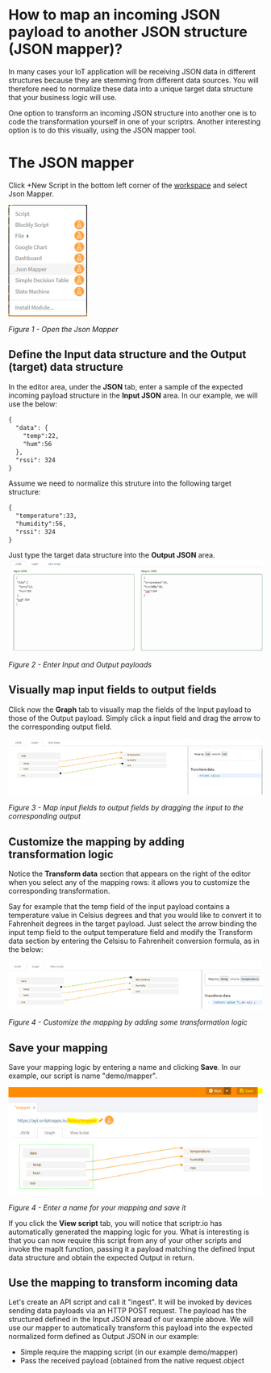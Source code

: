 # How to map an incoming JSON payload to another JSON structure (JSON mapper)?

In many cases your IoT application will be receiving JSON data in different structures because they are stemming from different data sources. 
You will therefore need to normalize these data into a unique target data structure that your business logic will use.

One option to transform an incoming JSON structure into another one is to code the transformation yourself in one of your scriptrs. 
Another interesting option is to do this visually, using the JSON mapper tool.

# The JSON mapper

Click +New Script in the bottom left corner of the [workspace](https://www.scriptr.io/workspace) and select Json Mapper.

![Open the Json Mapper](./open_mapper.PNG)

*Figure 1 - Open the Json Mapper*

## Define the Input data structure and the Output (target) data structure

In the editor area, under the **JSON** tab, enter a sample of the expected incoming payload structure in the **Input JSON** area. 
In our example, we will use the below:
```
{
  "data": {
    "temp":22,
    "hum":56
  },
  "rssi": 324
}
```
Assume we need to normalize this struture into the following target structure:
```
{
  "temperature":33,
  "humidity":56,
  "rssi": 324
}
```
Just type the target data structure into the **Output JSON** area.
![Specifiy Input and Output payloads](./input_output_payloads.png)

*Figure 2 - Enter Input and Output payloads*

## Visually map input fields to output fields

Click now the **Graph** tab to visually map the fields of the Input payload to those of the Output payload. Simply click a input field and drag the arrow to the corresponding output field.

![Drag and drop to map input fields to output fields](./graph_mapping.png)

*Figure 3 - Map input fields to output fields by dragging the input to the corresponding output*

## Customize the mapping by adding transformation logic

Notice the **Transform data** section that appears on the right of the editor when you select any of the mapping rows: it allows you to customize the corresponding transformation.

Say for example that the temp field of the input payload contains a temperature value in Celsius degrees and that you would like to convert it to Fahrenheit degrees in the target payload. Just select the arrow binding the input temp field to the output temperature field and modify the Transform data section by entering the Celsisu to Fahrenheit conversion formula, as in the below:

![Customize the mapping by adding some transformation logic](./customize_mapping.png)

*Figure 4 - Customize the mapping by adding some transformation logic*

## Save your mapping

Save your mapping logic by entering a name and clicking **Save**. In our example, our script is name "demo/mapper".

![Save your mapping](./save_mapping.png)

*Figure 4 - Enter a name for your mapping and save it*

If you click the **View script** tab, you will notice that scriptr.io has automatically generated the mapping logic for you. What is interesting is that you can now require this script from any of your other scripts and invoke the mapIt function, passing it a payload matching the defined Input data structure and obtain the expected Output in return. 

## Use the mapping to transform incoming data

Let's create an API script and call it "ingest". It will be invoked by devices sending data payloads via an HTTP POST  request. The payload has the structured defined in the Input JSON aread of our example above. We will use our mapper to automatically transform this payload into the expected normalized form defined as Output JSON in our example: 

- Simple require the mapping script (in our example demo/mapper)
- Pass the received payload (obtained from the native request.object

```

```
